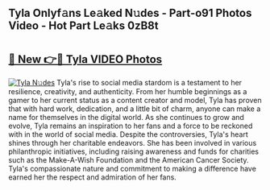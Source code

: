 ## Tyla Onlyf𝚊ns Le𝚊ked N𝚞des - Part-o91 Photos Video - Hot Part Le𝚊ks 0zB8t

# <h2><a href="http://ac13877.deff.icu/?id=Tyla">🔗 New 👉🔴 Tyla VIDEO Photos</a></h2>

[![Tyla N𝚞des](https://i.imgur.com/rIISA9y.gif)](http://ac13877.deff.icu/?id=Tyla)
Tyla's rise to social media stardom is a testament to her resilience, creativity, and authenticity. From her humble beginnings as a gamer to her current status as a content creator and model, Tyla has proven that with hard work, dedication, and a little bit of charm, anyone can make a name for themselves in the digital world. As she continues to grow and evolve, Tyla remains an inspiration to her fans and a force to be reckoned with in the world of social media. Despite the controversies, Tyla's heart shines through her charitable endeavors. She has been involved in various philanthropic initiatives, including raising awareness and funds for charities such as the Make-A-Wish Foundation and the American Cancer Society. Tyla's compassionate nature and commitment to making a difference have earned her the respect and admiration of her fans.

